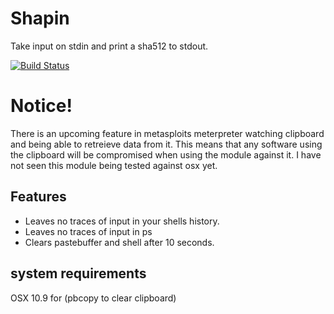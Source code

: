 # Shapin

Take input on stdin and print a sha512 to stdout.

[![Build Status](https://travis-ci.org/pandrew/shapin.png?branch=master)](https://travis-ci.org/pandrew/shapin)

# Notice!

There is an upcoming feature in metasploits meterpreter watching clipboard and being able to retreieve data from it. This means that any software using the clipboard will be compromised when using the module against it. I have not seen this module being tested against osx yet.


## Features
+   Leaves no traces of input in your shells history.
+   Leaves no traces of input in ps
+   Clears pastebuffer and shell after 10 seconds.

## system requirements
OSX 10.9 for (pbcopy to clear clipboard)
